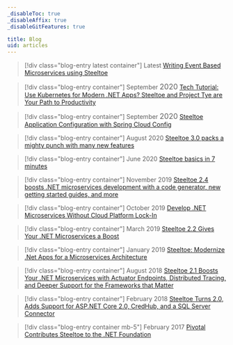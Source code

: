 ```yaml
---
_disableToc: true
_disableAffix: true
_disableGitFeatures: true

title: Blog
uid: articles
---
```

> [!div class="blog-entry latest container"]
> <span class="">Latest</span> [Writing Event Based Microservices using Steeltoe](xref:articles/writing-event-based-microservices-using-steeltoe)

> [!div class="blog-entry container"]
> <span>September <span style="font-size:larger;">2020</span></span> [Tech Tutorial: Use Kubernetes for Modern .NET Apps? Steeltoe and Project Tye are Your Path to Productivity](xref:articles/tech-tutorial-use-kubernetes-for-modern-net-apps-steeltoe-and-project-tye-are-your-path-to-productivity)

> [!div class="blog-entry container"]
> <span>September <span style="font-size:larger;">2020</span></span> [Steeltoe Application Configuration with Spring Cloud Config](xref:articles/steeltoe-application-configuration-with-spring-cloud-config)

> [!div class="blog-entry container"]
> <span>August <span class="font-size:larger;">2020</span></span> [Steeltoe 3.0 packs a mighty punch with many new features](xref:releases/steeltoe-3-0-packs-a-mighty-punch-with-many-new-features)

> [!div class="blog-entry container"]
> <span>June <span class="font-size:larger;">2020</span></span> [Steeltoe basics in 7 minutes](xref:articles/steeltoe-basics-in-7-minutes)

> [!div class="blog-entry container"]
> <span>November <span class="font-size:larger;">2019</span></span> [Steeltoe 2.4 boosts .NET microservices development with a code generator, new getting started guides, and more](xref:releases/steeltoe-2-4-boosts-dotnet-microservices-development)

> [!div class="blog-entry container"]
> <span>October <span class="font-size:larger;">2019</span></span> [Develop .NET Microservices Without Cloud Platform Lock-In](xref:articles/develop-dotNET-microservices-without-cloud-platform-lock-In)

> [!div class="blog-entry container"]
> <span>March <span class="font-size:larger;">2019</span></span> [Steeltoe 2.2 Gives Your .NET Microservices a Boost](xref:releases/steeltoe-2-2-gives-your--microservices-a-boost)

> [!div class="blog-entry container"]
> <span>January <span class="font-size:larger;">2019</span></span> [Steeltoe: Modernize .Net Apps for a Microservices Architecture](xref:articles/steeltoe-modernize-net-apps-for-a-microservices-architecture)

> [!div class="blog-entry container"]
> <span>August 2018</span> [Steeltoe 2.1 Boosts Your .NET Microservices with Actuator Endpoints, Distributed Tracing, and Deeper Support for the Frameworks that Matter](xref:releases/steeltoe-2-1-boosts-your-net-microservices-with-actuator-endpoints-distributed-tracing-and-deeper-support-for-the-frameworks-that-matter)

<!-- https://www.youtube.com/watch?v=x3YiEY3H6QM -->

> [!div class="blog-entry container"]
> <span>February <span class="font-size:larger;">2018</span></span> [Steeltoe Turns 2.0, Adds Support for ASP.NET Core 2.0, CredHub, and a SQL Server Connector](xref:releases/steeltoe-turns-2-0-adds-support-for-asp-net-core-2-0-credhub-and-a-sql-server-connector)

> [!div class="blog-entry container mb-5"]
> <span>February <span class="font-size:larger;">2017</span></span> [Pivotal Contributes Steeltoe to the .NET Foundation](xref:releases/pivotal-contributes-steeltoe-to-the-net-foundation)

<!-- https://www.youtube.com/watch?v=qItci8lLgJw -->